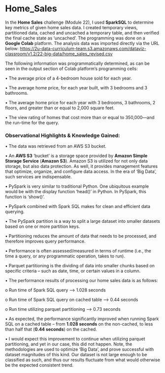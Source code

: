 # Home_Sales

In the **Home Sales** challenge (Module 22), I used **SparkSQL** to determine key metrics of given home sales data.  I created temporary views, partitioned data, cached and uncached a temporary table, and then verified the final cache state as ‘uncached’.
The programming was done on a **Google Colab** platform.  The analysis data was imported directly via the URL below:
https://2u-data-curriculum-team.s3.amazonaws.com/dataviz-classroom/v1.2/22-big-data/home_sales_revised.csv

The following information was programmatically determined, as can be seen in the output section of Colab platform’s programming cells:

•	The average price of a 4-bedroom house sold for each year.

•	The average home price, for each year built, with 3 bedrooms and 3 bathrooms.

•	The average home price for each year with 3 bedrooms, 3 bathrooms, 2 floors, and greater than or equal to 2,000 square feet.

•	The view rating of homes that cost more than or equal to 350,000—and the run-time for the query.


### Observational Highlights & Knowledge Gained: ###

•	The data was retrieved from an AWS S3 bucket.

•	An **AWS S3** ‘bucket’ is a storage space provided by **Amazon Simple Storage Service** (**Amazon S3**).  Amazon S3 is utilized for not only data storage, but also data protection.  As well, it provides management features that optimize, organize, and configure data access.  In the era of ‘Big Data’, such services are indispensable.

•	PySpark is very similar to traditional Python.  One ubiquitous example would be with the display function ‘head()’ in Python.  In PySpark, this function is ‘show()’.

•	PySpark combined with Spark SQL makes for clean and efficient data querying.

•	The PySpark partition is a way to split a large dataset into smaller datasets based on one or more partition keys.

•	Partitioning reduces the amount of data that needs to be processed, and therefore improves query performance.

•	Performance is often assessed/measured in terms of runtime (i.e., the time a query, or any programmatic operation, takes to run).

•	Parquet partitioning is the dividing of data into smaller chunks based on specific criteria – such as date, time, or certain values in a column.

•	The performance results of processing our home sales data is as follows:

o	Run time of Spark SQL query --> 1.028 seconds

o	Run time of Spark SQL query on cached table --> 0.44 seconds

o	Run time utilizing parquet partitioning --> 0.73 seconds


•	As expected, the performance significantly improved when running Spark SQL on a cached table – from **1.028 seconds** on the non-cached, to less than half that (**0.44 seconds**) on the cached.

•	I would expect this improvement to continue when utilizing parquet partitioning, and yet in our case, this did not happen. Note, the methodologies are used to optimize ‘Big Data’, and prove successful with dataset magnitudes of this kind.  Our dataset is not large enough to be classified as such, and thus our results fluctuate from what would otherwise be the expected consistent trend.
